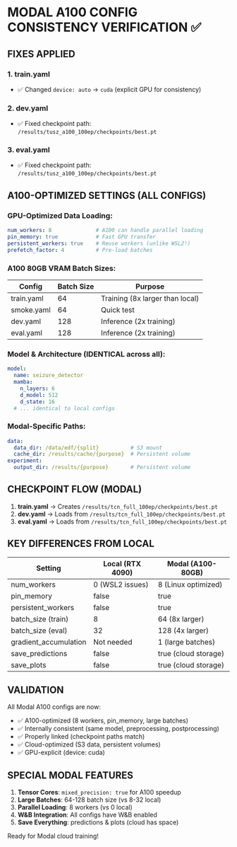 # MODAL A100 CONFIG CONSISTENCY VERIFICATION ✅

## FIXES APPLIED

### 1. train.yaml
- ✅ Changed `device: auto` → `cuda` (explicit GPU for consistency)

### 2. dev.yaml
- ✅ Fixed checkpoint path: `/results/tusz_a100_100ep/checkpoints/best.pt`

### 3. eval.yaml
- ✅ Fixed checkpoint path: `/results/tusz_a100_100ep/checkpoints/best.pt`

## A100-OPTIMIZED SETTINGS (ALL CONFIGS)

### GPU-Optimized Data Loading:
```yaml
num_workers: 8              # A100 can handle parallel loading
pin_memory: true            # Fast GPU transfer
persistent_workers: true    # Reuse workers (unlike WSL2!)
prefetch_factor: 4          # Pre-load batches
```

### A100 80GB VRAM Batch Sizes:
| Config | Batch Size | Purpose |
|--------|------------|---------|
| train.yaml | 64 | Training (8x larger than local) |
| smoke.yaml | 64 | Quick test |
| dev.yaml | 128 | Inference (2x training) |
| eval.yaml | 128 | Inference (2x training) |

### Model & Architecture (IDENTICAL across all):
```yaml
model:
  name: seizure_detector
  mamba:
    n_layers: 6
    d_model: 512
    d_state: 16
  # ... identical to local configs
```

### Modal-Specific Paths:
```yaml
data:
  data_dir: /data/edf/{split}          # S3 mount
  cache_dir: /results/cache/{purpose}  # Persistent volume
experiment:
  output_dir: /results/{purpose}       # Persistent volume
```

## CHECKPOINT FLOW (MODAL)

1. **train.yaml** → Creates `/results/tcn_full_100ep/checkpoints/best.pt`
2. **dev.yaml** → Loads from `/results/tcn_full_100ep/checkpoints/best.pt`
3. **eval.yaml** → Loads from `/results/tcn_full_100ep/checkpoints/best.pt`

## KEY DIFFERENCES FROM LOCAL

| Setting | Local (RTX 4090) | Modal (A100-80GB) |
|---------|------------------|-------------------|
| num_workers | 0 (WSL2 issues) | 8 (Linux optimized) |
| pin_memory | false | true |
| persistent_workers | false | true |
| batch_size (train) | 8 | 64 (8x larger) |
| batch_size (eval) | 32 | 128 (4x larger) |
| gradient_accumulation | Not needed | 1 (large batches) |
| save_predictions | false | true (cloud storage) |
| save_plots | false | true (cloud storage) |

## VALIDATION

All Modal A100 configs are now:
- ✅ A100-optimized (8 workers, pin_memory, large batches)
- ✅ Internally consistent (same model, preprocessing, postprocessing)
- ✅ Properly linked (checkpoint paths match)
- ✅ Cloud-optimized (S3 data, persistent volumes)
- ✅ GPU-explicit (device: cuda)

## SPECIAL MODAL FEATURES

1. **Tensor Cores**: `mixed_precision: true` for A100 speedup
2. **Large Batches**: 64-128 batch size (vs 8-32 local)
3. **Parallel Loading**: 8 workers (vs 0 local)
4. **W&B Integration**: All configs have W&B enabled
5. **Save Everything**: predictions & plots (cloud has space)

Ready for Modal cloud training!
